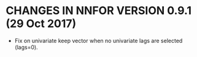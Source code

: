 # CHANGES IN NNFOR VERSION 0.9.1 (29 Oct 2017)
- Fix on univariate keep vector when no univariate lags are selected (lags=0). 